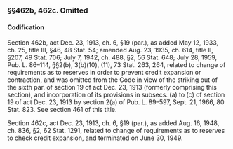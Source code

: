### §§462b, 462c. Omitted ###

#### Codification ####

Section 462b, act Dec. 23, 1913, ch. 6, §19 (par.), as added May 12, 1933, ch. 25, title III, §46, 48 Stat. 54; amended Aug. 23, 1935, ch. 614, title II, §207, 49 Stat. 706; July 7, 1942, ch. 488, §2, 56 Stat. 648; July 28, 1959, Pub. L. 86–114, §§2(b), 3(b)(10), (11), 73 Stat. 263, 264, related to change of requirements as to reserves in order to prevent credit expansion or contraction, and was omitted from the Code in view of the striking out of the sixth par. of section 19 of act Dec. 23, 1913 (formerly comprising this section), and incorporation of its provisions in subsecs. (a) to (c) of section 19 of act Dec. 23, 1913 by section 2(a) of Pub. L. 89–597, Sept. 21, 1966, 80 Stat. 823. See section 461 of this title.

Section 462c, act Dec. 23, 1913, ch. 6, §19 (par.), as added Aug. 16, 1948, ch. 836, §2, 62 Stat. 1291, related to change of requirements as to reserves to check credit expansion, and terminated on June 30, 1949.